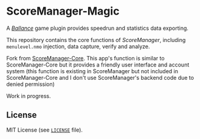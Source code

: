 # ScoreManager-Magic

A [*Ballance*](https://en.wikipedia.org/wiki/Ballance) game plugin provides speedrun and statistics data exporting.

This repository contains the core functions of *ScoreManager*, including `menulevel.nmo` injection, data capture, verify and analyze.

Fork from [ScoreManager-Core](https://github.com/BearKidsTeam/ScoreManager-Core). This app's function is similar to ScoreManager-Core but it provides a friendly user interface and account system \(this function is existing in ScoreManager but not included in ScoreManager-Core and I don't use ScoreManager's backend code due to denied permission\)

<!-- 
![snapshot.png](snapshot.png)

## Tutorial

Clone, Compile and Run.

Requires .NET Framework 4.5 or later, but 4.0 should work.

See [Releases](https://github.com/BearKidsTeam/ScoreManager-Core/releases) for pre-compiled binary files.

## Hints

Put all files(including `.exe` and `.nmo`) in any folder and execute, it will automatically search Ballance location in registry and do game file injection. If it reports a failure, you need to manually input the game folder.

The program needs reading and writing permission, so if you are running it or *Ballance* in your **system partition**, please use `Run as Administrator` (The program itself was configured by `app.manifest` in compilation, but you need to configure *Ballance* `Player.exe` by yourself).

-->

Work in progress.

## License

MIT License (see [`LICENSE`](https://github.com/yyc12345/ScoreManager-Magic/blob/master/LICENSE) file).
